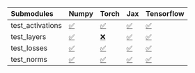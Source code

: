 | Submodules       | Numpy                                                                                                                           | Torch                                                                                                                           | Jax                                                                                                                             | Tensorflow                                                                                                                      |
|:-----------------|:--------------------------------------------------------------------------------------------------------------------------------|:--------------------------------------------------------------------------------------------------------------------------------|:--------------------------------------------------------------------------------------------------------------------------------|:--------------------------------------------------------------------------------------------------------------------------------|
| test_activations | <a href="https://github.com/unifyai/ivy/runs/8055908859?check_suite_focus=true" rel="noopener noreferrer" target="_blank">✅</a> | <a href="https://github.com/unifyai/ivy/runs/8055909060?check_suite_focus=true" rel="noopener noreferrer" target="_blank">✅</a> | <a href="https://github.com/unifyai/ivy/runs/8055909209?check_suite_focus=true" rel="noopener noreferrer" target="_blank">✅</a> | <a href="https://github.com/unifyai/ivy/runs/8055909324?check_suite_focus=true" rel="noopener noreferrer" target="_blank">✅</a> |
| test_layers      | <a href="https://github.com/unifyai/ivy/runs/8055908912?check_suite_focus=true" rel="noopener noreferrer" target="_blank">✅</a> | <a href="https://github.com/unifyai/ivy/runs/8055909111?check_suite_focus=true" rel="noopener noreferrer" target="_blank">❌</a> | <a href="https://github.com/unifyai/ivy/runs/8055909231?check_suite_focus=true" rel="noopener noreferrer" target="_blank">✅</a> | <a href="https://github.com/unifyai/ivy/runs/8055909387?check_suite_focus=true" rel="noopener noreferrer" target="_blank">✅</a> |
| test_losses      | <a href="https://github.com/unifyai/ivy/runs/8055908955?check_suite_focus=true" rel="noopener noreferrer" target="_blank">✅</a> | <a href="https://github.com/unifyai/ivy/runs/8055909148?check_suite_focus=true" rel="noopener noreferrer" target="_blank">✅</a> | <a href="https://github.com/unifyai/ivy/runs/8055909257?check_suite_focus=true" rel="noopener noreferrer" target="_blank">✅</a> | <a href="https://github.com/unifyai/ivy/runs/8055909435?check_suite_focus=true" rel="noopener noreferrer" target="_blank">✅</a> |
| test_norms       | <a href="https://github.com/unifyai/ivy/runs/8055909015?check_suite_focus=true" rel="noopener noreferrer" target="_blank">✅</a> | <a href="https://github.com/unifyai/ivy/runs/8055909183?check_suite_focus=true" rel="noopener noreferrer" target="_blank">✅</a> | <a href="https://github.com/unifyai/ivy/runs/8055909285?check_suite_focus=true" rel="noopener noreferrer" target="_blank">✅</a> | <a href="https://github.com/unifyai/ivy/runs/8055909496?check_suite_focus=true" rel="noopener noreferrer" target="_blank">✅</a> |